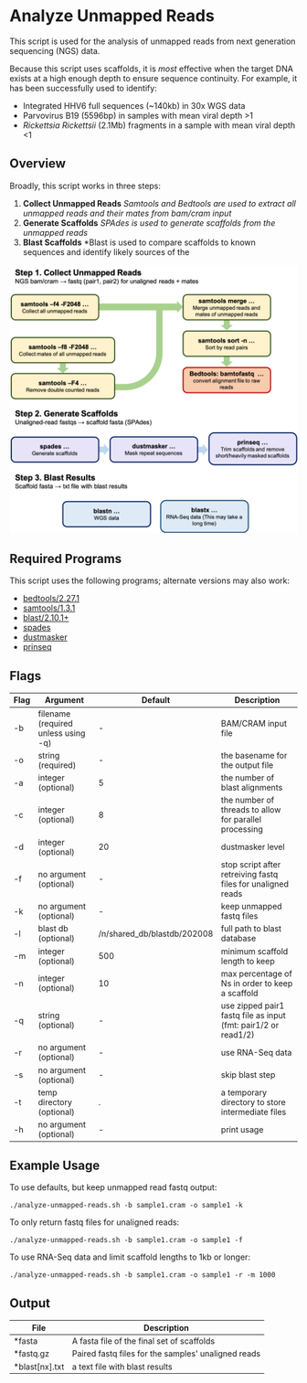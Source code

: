 Analyze Unmapped Reads
======================

This script is used for the analysis of unmapped reads from next generation sequencing (NGS) data. 

Because this script uses scaffolds, it is *most* effective when the target DNA exists at a high enough depth to ensure sequence continuity. For example, it has been successfully used to identify:

 * Integrated HHV6 full sequences (~140kb) in 30x WGS data
 * Parvovirus B19 (5596bp) in samples with mean viral depth >1
 * *Rickettsia Rickettsii* (2.1Mb) fragments in a sample with mean viral depth <1

Overview
--------

Broadly, this script works in three steps:

 1. **Collect Unmapped Reads** *Samtools and Bedtools are used to extract all unmapped reads and their mates from bam/cram input*
 2. **Generate Scaffolds** *SPAdes is used to generate scaffolds from the unmapped reads*
 3. **Blast Scaffolds** *Blast is used to compare scaffolds to known sequences and identify likely sources of the 

![](AUR-graphic.png "A graphic detailing the above steps")

Required Programs
-----------------

This script uses the following programs; alternate versions may also work:

  * [bedtools/2.27.1](https://github.com/arq5x/bedtools2)
  * [samtools/1.3.1](http://www.htslib.org/doc/1.3.1/samtools.html)
  * [blast/2.10.1+](https://ncbiinsights.ncbi.nlm.nih.gov/2019/12/18/blast-2-10-0/)
  * [spades](https://github.com/ablab/spades)
  * [dustmasker](https://www.ncbi.nlm.nih.gov/IEB/ToolBox/CPP_DOC/lxr/source/src/app/dustmasker)
  * [prinseq](http://prinseq.sourceforge.net)

Flags
-----

| Flag | Argument                            | Default                     | Description                                                    |
|------|-------------------------------------|-----------------------------|----------------------------------------------------------------|
| -b   | filename (required unless using -q) | -                           | BAM/CRAM input file                                            |
| -o   | string (required)                   | -                           | the basename for the output file                               |
| -a   | integer (optional)                  | 5                           | the number of blast alignments                                 |
| -c   | integer (optional)                  | 8                           | the number of threads to allow for parallel processing         |
| -d   | integer (optional)                  | 20                          | dustmasker level                                               |
| -f   | no argument (optional)              | -                           | stop script after retreiving fastq files for unaligned reads   |
| -k   | no argument (optional)              | -                           | keep unmapped fastq files                                      |
| -l   | blast db (optional)                 | /n/shared_db/blastdb/202008 | full path to blast database                                    |
| -m   | integer (optional)                  | 500                         | minimum scaffold length to keep                                |
| -n   | integer (optional)                  | 10                          | max percentage of Ns in order to keep a scaffold               |
| -q   | string (optional)                   | -                           | use zipped pair1 fastq file as input (fmt: pair1/2 or read1/2) |
| -r   | no argument (optional)              | -                           | use RNA-Seq data                                               |
| -s   | no argument (optional)              | -                           | skip blast step                                                |
| -t   | temp directory (optional)           | .                           | a temporary directory to store intermediate files              |
| -h   | no argument (optional)              | -                           | print usage                                                    |


Example Usage
-------------

To use defaults, but keep unmapped read fastq output:

    ./analyze-unmapped-reads.sh -b sample1.cram -o sample1 -k

To only return fastq files for unaligned reads:

    ./analyze-unmapped-reads.sh -b sample1.cram -o sample1 -f

To use RNA-Seq data and limit scaffold lengths to 1kb or longer:

    ./analyze-unmapped-reads.sh -b sample1.cram -o sample1 -r -m 1000


Output
------

| File           | Description                                         |
|----------------|-----------------------------------------------------|
| *fasta         | A fasta file of the final set of scaffolds          |
| *fastq.gz      | Paired fastq files for the samples' unaligned reads |
| *blast[nx].txt | a text file with blast results                      |






